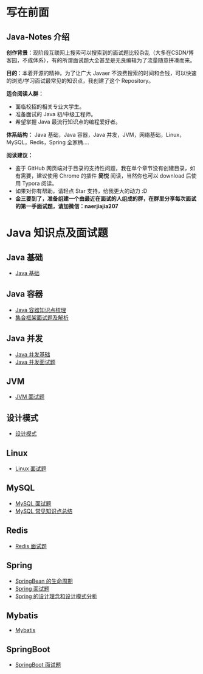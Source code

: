 # 写在前面

## Java-Notes 介绍
 

**创作背景**：现阶段互联网上搜索可以搜索到的面试题比较杂乱（大多在CSDN/博客园，不成体系），有的所谓面试题大全甚至是无良编辑为了流量随意拼凑而来。
   
**目的**：本着开源的精神，为了让广大 Javaer 不浪费搜索的时间和金钱，可以快速的浏览/学习面试最常见的知识点，我创建了这个 Repository。

**适合阅读人群：** 
 
* 面临校招的相关专业大学生。
* 准备面试的 Java 初/中级工程师。
* 希望掌握 Java 最流行知识点的编程爱好者。

**体系结构：** Java 基础，Java 容器，Java 并发，JVM，网络基础，Linux，MySQL，Redis，Spring 全家桶....

**阅读建议：**

* 鉴于 GitHub 网页端对于目录的支持性问题，我在单个章节没有创建目录，如有需要，建议使用 Chrome 的插件 **简悦** 阅读，当然你也可以 download 后使用 Typora 阅读。
* 如果对你有帮助，请轻点 Star 支持，给我更大的动力 :D
* **金三要到了，准备组建一个由最近在面试的人组成的群，在群里分享每次面试的第一手面试题，请加微信：naerjiajia207**
 
# Java 知识点及面试题 
## Java 基础 
- [Java 基础](https://github.com/lvminghui/Java-Notes/blob/master/docs/Java%E5%9F%BA%E7%A1%80.md)
## Java 容器  
- [Java 容器知识点梳理](https://github.com/lvminghui/Java-Notes/blob/master/docs/Java%20%E5%AE%B9%E5%99%A8.md)
- [集合框架面试题及解析](https://github.com/lvminghui/Java-Notes/blob/master/docs/%E9%9B%86%E5%90%88%E6%A1%86%E6%9E%B6%E9%9D%A2%E8%AF%95%E7%9F%A5%E8%AF%86%E7%82%B9.md)
## Java 并发
- [Java 并发基础](https://github.com/lvminghui/Java-Notes/blob/master/docs/%E5%B9%B6%E5%8F%91%E5%9F%BA%E7%A1%80.md)
- [Java 并发面试题](https://github.com/lvminghui/Java-Notes/blob/master/docs/%E5%A4%9A%E7%BA%BF%E7%A8%8B%E9%9D%A2%E8%AF%95%E9%A2%98.md)

## JVM 
- [JVM 面试题](https://github.com/lvminghui/Java-Notes/blob/master/docs/JVM%20%E9%9D%A2%E8%AF%95%E9%A2%98.md)
## 设计模式
- [设计模式](https://github.com/lvminghui/Java-Notes/blob/master/docs/%E8%AE%BE%E8%AE%A1%E6%A8%A1%E5%BC%8F.md)

## Linux
- [Linux 面试题](https://github.com/lvminghui/Java-Notes/blob/master/docs/Linux%E9%9D%A2%E8%AF%95%E9%A2%98.md)

## MySQL
- [MySQL 面试题](https://github.com/lvminghui/Java-Notes/blob/master/docs/MySQL%E9%9D%A2%E8%AF%95%E9%A2%98.md)
- [MySQL 常见知识点总结](https://github.com/lvminghui/Java-Notes/blob/master/docs/MySQL%E5%B8%B8%E8%A7%81%E7%9F%A5%E8%AF%86%E7%82%B9%E6%80%BB%E7%BB%93.md)

## Redis
- [Redis 面试题](https://github.com/lvminghui/Java-Notes/blob/master/docs/Redis%20%E9%9D%A2%E8%AF%95%E9%A2%98.md)

## Spring 
- [SpringBean 的生命周期](https://github.com/lvminghui/Java-Notes/blob/master/docs/SpringBean%20%E7%9A%84%E7%94%9F%E5%91%BD%E5%91%A8%E6%9C%9F.md)
- [Spring 面试题](https://github.com/lvminghui/Java-Notes/blob/master/docs/Spring%20%E9%9D%A2%E8%AF%95%E9%A2%98.md)
- [Spring 的设计理念和设计模式分析](https://github.com/lvminghui/Java-Notes/blob/master/docs/Spring%E7%9A%84%E8%AE%BE%E8%AE%A1%E7%90%86%E5%BF%B5%E5%92%8C%E8%AE%BE%E8%AE%A1%E6%A8%A1%E5%BC%8F%E5%88%86%E6%9E%90.md)
## Mybatis
- [Mybatis](https://github.com/lvminghui/Java-Notes/blob/master/docs/Mybatis.md)

## SpringBoot
- [SpringBoot 面试题](https://github.com/lvminghui/Java-Notes/blob/master/docs/SpringBoot.md)



